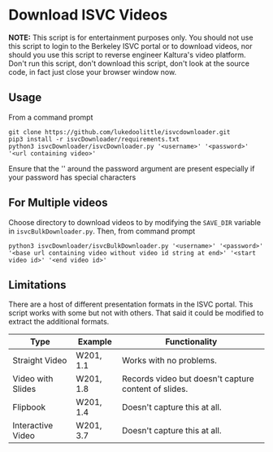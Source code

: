 # Download ISVC Videos

**NOTE:** This script is for entertainment purposes only. You should not use this script to login to the Berkeley ISVC portal or to download videos, nor should you use this script to reverse engineer Kaltura's video platform. Don't run this script, don't download this script, don't look at the source code, in fact just close your browser window now.

## Usage

From a command prompt

    git clone https://github.com/lukedoolittle/isvcdownloader.git
    pip3 install -r isvcDownloader/requirements.txt
    python3 isvcDownloader/isvcDownloader.py '<username>' '<password>' '<url containing video>'

Ensure that the '' around the password argument are present especially if your password has special characters

## For Multiple videos

Choose directory to download videos to by modifying the `SAVE_DIR` variable in `isvcBulkDownloader.py`. Then, from command prompt

    python3 isvcDownloader/isvcBulkDownloader.py '<username>' '<password>' '<base url containing video without video id string at end>' '<start video id>' '<end video id>'

## Limitations

There are a host of different presentation formats in the ISVC portal. This script works with some but not with others. That said it could be modified to extract the additional formats.

Type | Example | Functionality
--- | --- | ---
Straight Video | W201, 1.1 | Works with no problems.
Video with Slides | W201, 1.8 | Records video but doesn't capture content of slides.
Flipbook | W201, 1.4 | Doesn't capture this at all.
Interactive Video | W201, 3.7 | Doesn't capture this at all.
